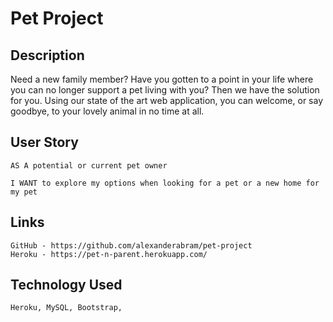 # Pet Project

## Description
Need a new family member? Have you gotten to a point in your life where you can no longer support a pet living with you? Then we have the solution for you. Using our state of the art web application, you can welcome, or say goodbye, to your lovely animal in no time at all. 

## User Story
    AS A potential or current pet owner 

    I WANT to explore my options when looking for a pet or a new home for my pet 

## Links
    GitHub - https://github.com/alexanderabram/pet-project
    Heroku - https://pet-n-parent.herokuapp.com/

## Technology Used 
    Heroku, MySQL, Bootstrap, 


